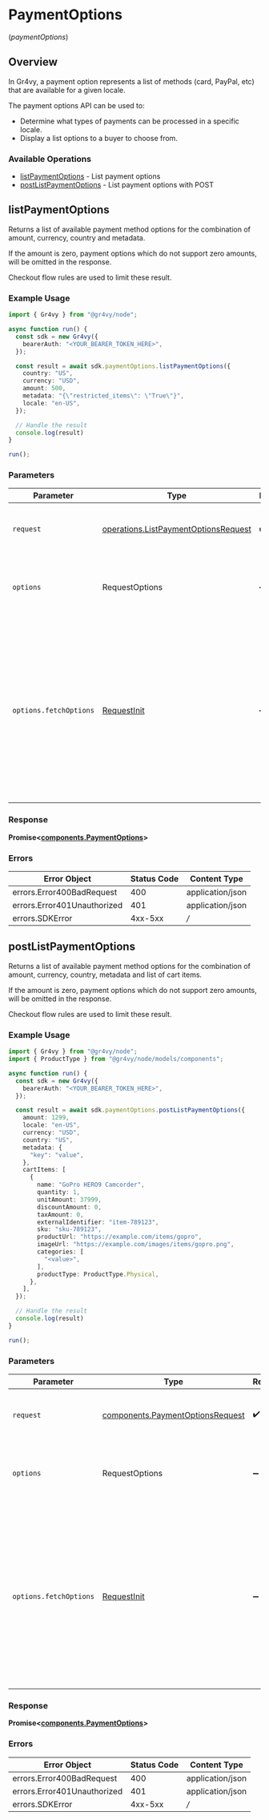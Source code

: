 # PaymentOptions
(*paymentOptions*)

## Overview

In Gr4vy, a payment option represents a list of methods (card, PayPal,
etc) that are available for a given locale.

The payment options API can be used to:

* Determine what types of payments can be processed in a specific locale.
* Display a list options to a buyer to choose from.

### Available Operations

* [listPaymentOptions](#listpaymentoptions) - List payment options
* [postListPaymentOptions](#postlistpaymentoptions) - List payment options with POST

## listPaymentOptions

Returns a list of available payment method options for the combination of
amount, currency, country and metadata.

If the amount is zero, payment options which do not support zero amounts,
will be omitted in the response.

Checkout flow rules are used to limit these result.

### Example Usage

```typescript
import { Gr4vy } from "@gr4vy/node";

async function run() {
  const sdk = new Gr4vy({
    bearerAuth: "<YOUR_BEARER_TOKEN_HERE>",
  });

  const result = await sdk.paymentOptions.listPaymentOptions({
    country: "US",
    currency: "USD",
    amount: 500,
    metadata: "{\"restricted_items\": \"True\"}",
    locale: "en-US",
  });

  // Handle the result
  console.log(result)
}

run();
```

### Parameters

| Parameter                                                                                                                                                                      | Type                                                                                                                                                                           | Required                                                                                                                                                                       | Description                                                                                                                                                                    |
| ------------------------------------------------------------------------------------------------------------------------------------------------------------------------------ | ------------------------------------------------------------------------------------------------------------------------------------------------------------------------------ | ------------------------------------------------------------------------------------------------------------------------------------------------------------------------------ | ------------------------------------------------------------------------------------------------------------------------------------------------------------------------------ |
| `request`                                                                                                                                                                      | [operations.ListPaymentOptionsRequest](../../models/operations/listpaymentoptionsrequest.md)                                                                                   | :heavy_check_mark:                                                                                                                                                             | The request object to use for the request.                                                                                                                                     |
| `options`                                                                                                                                                                      | RequestOptions                                                                                                                                                                 | :heavy_minus_sign:                                                                                                                                                             | Used to set various options for making HTTP requests.                                                                                                                          |
| `options.fetchOptions`                                                                                                                                                         | [RequestInit](https://developer.mozilla.org/en-US/docs/Web/API/Request/Request#options)                                                                                        | :heavy_minus_sign:                                                                                                                                                             | Options that are passed to the underlying HTTP request. This can be used to inject extra headers for examples. All `Request` options, except `method` and `body`, are allowed. |


### Response

**Promise<[components.PaymentOptions](../../models/components/paymentoptions.md)>**
### Errors

| Error Object                | Status Code                 | Content Type                |
| --------------------------- | --------------------------- | --------------------------- |
| errors.Error400BadRequest   | 400                         | application/json            |
| errors.Error401Unauthorized | 401                         | application/json            |
| errors.SDKError             | 4xx-5xx                     | */*                         |

## postListPaymentOptions

Returns a list of available payment method options for the combination of
amount, currency, country, metadata and list of cart items.

If the amount is zero, payment options which do not support zero amounts,
will be omitted in the response.

Checkout flow rules are used to limit these result.

### Example Usage

```typescript
import { Gr4vy } from "@gr4vy/node";
import { ProductType } from "@gr4vy/node/models/components";

async function run() {
  const sdk = new Gr4vy({
    bearerAuth: "<YOUR_BEARER_TOKEN_HERE>",
  });

  const result = await sdk.paymentOptions.postListPaymentOptions({
    amount: 1299,
    locale: "en-US",
    currency: "USD",
    country: "US",
    metadata: {
      "key": "value",
    },
    cartItems: [
      {
        name: "GoPro HERO9 Camcorder",
        quantity: 1,
        unitAmount: 37999,
        discountAmount: 0,
        taxAmount: 0,
        externalIdentifier: "item-789123",
        sku: "sku-789123",
        productUrl: "https://example.com/items/gopro",
        imageUrl: "https://example.com/images/items/gopro.png",
        categories: [
          "<value>",
        ],
        productType: ProductType.Physical,
      },
    ],
  });

  // Handle the result
  console.log(result)
}

run();
```

### Parameters

| Parameter                                                                                                                                                                      | Type                                                                                                                                                                           | Required                                                                                                                                                                       | Description                                                                                                                                                                    |
| ------------------------------------------------------------------------------------------------------------------------------------------------------------------------------ | ------------------------------------------------------------------------------------------------------------------------------------------------------------------------------ | ------------------------------------------------------------------------------------------------------------------------------------------------------------------------------ | ------------------------------------------------------------------------------------------------------------------------------------------------------------------------------ |
| `request`                                                                                                                                                                      | [components.PaymentOptionsRequest](../../models/components/paymentoptionsrequest.md)                                                                                           | :heavy_check_mark:                                                                                                                                                             | The request object to use for the request.                                                                                                                                     |
| `options`                                                                                                                                                                      | RequestOptions                                                                                                                                                                 | :heavy_minus_sign:                                                                                                                                                             | Used to set various options for making HTTP requests.                                                                                                                          |
| `options.fetchOptions`                                                                                                                                                         | [RequestInit](https://developer.mozilla.org/en-US/docs/Web/API/Request/Request#options)                                                                                        | :heavy_minus_sign:                                                                                                                                                             | Options that are passed to the underlying HTTP request. This can be used to inject extra headers for examples. All `Request` options, except `method` and `body`, are allowed. |


### Response

**Promise<[components.PaymentOptions](../../models/components/paymentoptions.md)>**
### Errors

| Error Object                | Status Code                 | Content Type                |
| --------------------------- | --------------------------- | --------------------------- |
| errors.Error400BadRequest   | 400                         | application/json            |
| errors.Error401Unauthorized | 401                         | application/json            |
| errors.SDKError             | 4xx-5xx                     | */*                         |
